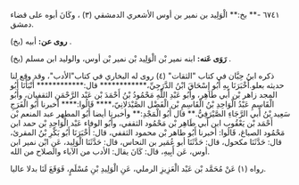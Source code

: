 ٦٧٤١ -** بخ:** الْوَلِيد بن نمير بن أوس الأشعري الدمشقي (٣) ، وكَانَ أبوه على قضاء دمشق.

**روى عن:** أبيه (بخ) .

**رَوَى عَنه:** ابنه نمير بْن الْوَلِيد بْن نمير بْن أوس، والوليد ابن مسلم (بخ) .

ذكره ابنُ حِبَّان في كتاب "الثقات" (٤) روى له البخاري في كتاب"الأدب"، وقد وقع لنا حديثه بعلو.أَخْبَرَنَا بِهِ أَبُو إِسْحَاقَ ابْنُ الدَّرَجِيِّ،************ قال:************ أَنْبَأَنَا أَبُو المجد زاهر بْن أَبي طَاهِر، وأَبُو عَبْدِ اللَّهِ مَحْمُودُ بْنُ أَحْمَدَ بْن عَبْد الرَّحْمَنِ الثقفيان، وأَبُو الْقَاسِمِ عَبْدُ الْوَاحِدِ بْنُ الْقَاسِمِ بْن الْفَضْل الصَّيْدَلانِيّ،**** قَالُوا:**** أخبرنا أَبُو الْفَرَجِ سَعِيد بْنُ أَبي الرَّجَاءِ الصَّيْرَفِيُّ.** قال أَبُو الْمَجْدِ:** وأخبرنا أيضا أَبُو المطهر عبد المنعم بْن أَحْمَد بْن يَعْقُوب ابن أَبي طَاهِر بْن مَحْمُود الثقفي، وأَبُو الوفاء عَبْد الْوَاحِدِ بْن حمد ابن مَحْمُود الصباغ، قَالُوا: أخبرنا أَبُو طاهر بْن محمود الثقفي، قال: أَخْبَرَنَا أَبُو بَكْرِ بْنُ المقرئ، قال: حَدَّثَنَا مكحول، قال: حَدَّثَنَا أبو عُمَير بن النحاس، قال: حَدَّثَنَا الْوَلِيد، عَنِ ابْن نمير ابن أوس، عَن أَبِيهِ، قال: كَانَ يقال: الأدب من الآباء والصلاح من الله.

رواه (١) عَنْ مُحَمَّد بْن عَبْد الْعَزِيزِ الرملي، عَنِ الْوَلِيدِ بْنِ مُسْلَمٍ، فَوَقَعَ لَنَا بدلا عاليا.